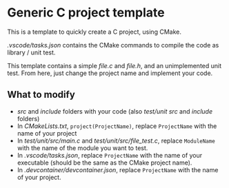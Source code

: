 # Generic C project template
This is a template to quickly create a C project, using CMake.

*.vscode/tasks.json* contains the CMake commands to compile the code as library / unit test.

This template contains a simple *file.c* and *file.h*, and an unimplemented unit test. From here, just change the project name and implement your code.

## What to modify
- *src* and *include* folders with your code (also *test/unit* *src* and *include* folders)
- In *CMakeLists.txt*, `project(ProjectName)`, replace `ProjectName` with the name of your project
- In *test/unit/src/main.c* and *test/unit/src/file_test.c*, replace `ModuleName` with the name of the module you want to test.
- In *.vscode/tasks.json*, replace `ProjectName` with the name of your executable (should be the same as the CMake project name).
- In *.devcontainer/devcontainer.json*, replace `ProjectName` with the name of your project.

